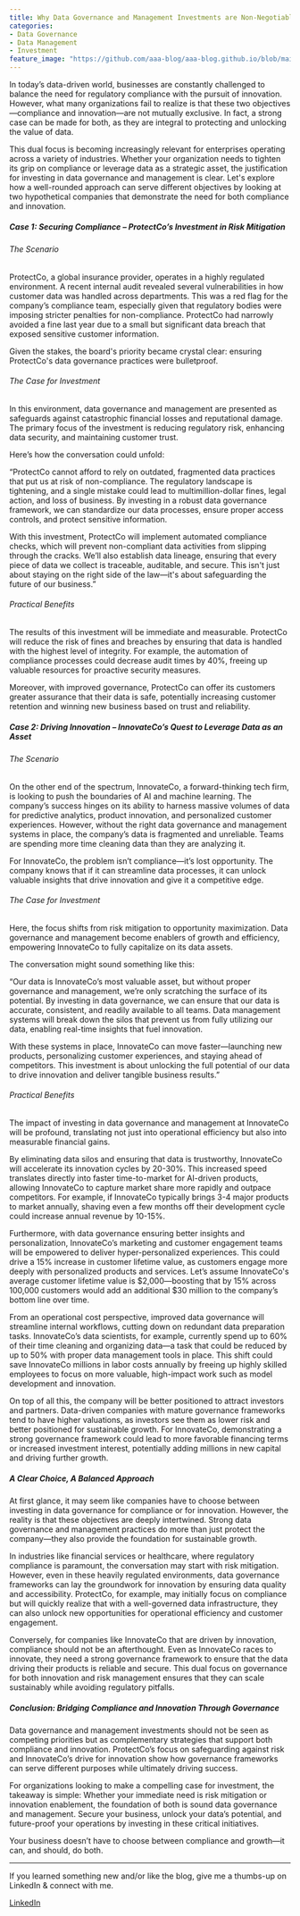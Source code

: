 ```yaml
---
title: Why Data Governance and Management Investments are Non-Negotiable - A Two-Pronged Strategy for Success
categories:
- Data Governance
- Data Management
- Investment
feature_image: "https://github.com/aaa-blog/aaa-blog.github.io/blob/main/assets/images/DG_Compliance_vs_Innovation.webp?raw=true"
---
```


In today’s data-driven world, businesses are constantly challenged to balance the need for regulatory compliance with the pursuit of innovation. However, what many organizations fail to realize is that these two objectives—compliance and innovation—are not mutually exclusive. In fact, a strong case can be made for both, as they are integral to protecting and unlocking the value of data.

This dual focus is becoming increasingly relevant for enterprises operating across a variety of industries. Whether your organization needs to tighten its grip on compliance or leverage data as a strategic asset, the justification for investing in data governance and management is clear. Let's explore how a well-rounded approach can serve different objectives by looking at two hypothetical companies that demonstrate the need for both compliance and innovation.

<!-- more -->

##### Case 1: Securing Compliance – ProtectCo’s Investment in Risk Mitigation

<!-- more -->

###### The Scenario

ProtectCo, a global insurance provider, operates in a highly regulated environment. A recent internal audit revealed several vulnerabilities in how customer data was handled across departments. This was a red flag for the company’s compliance team, especially given that regulatory bodies were imposing stricter penalties for non-compliance. ProtectCo had narrowly avoided a fine last year due to a small but significant data breach that exposed sensitive customer information.

Given the stakes, the board's priority became crystal clear: ensuring ProtectCo's data governance practices were bulletproof.

###### The Case for Investment

In this environment, data governance and management are presented as safeguards against catastrophic financial losses and reputational damage. The primary focus of the investment is reducing regulatory risk, enhancing data security, and maintaining customer trust.

Here’s how the conversation could unfold:

“ProtectCo cannot afford to rely on outdated, fragmented data practices that put us at risk of non-compliance. The regulatory landscape is tightening, and a single mistake could lead to multimillion-dollar fines, legal action, and loss of business. By investing in a robust data governance framework, we can standardize our data processes, ensure proper access controls, and protect sensitive information.

With this investment, ProtectCo will implement automated compliance checks, which will prevent non-compliant data activities from slipping through the cracks. We’ll also establish data lineage, ensuring that every piece of data we collect is traceable, auditable, and secure. This isn't just about staying on the right side of the law—it's about safeguarding the future of our business.”

###### Practical Benefits

The results of this investment will be immediate and measurable. ProtectCo will reduce the risk of fines and breaches by ensuring that data is handled with the highest level of integrity. For example, the automation of compliance processes could decrease audit times by 40%, freeing up valuable resources for proactive security measures.

Moreover, with improved governance, ProtectCo can offer its customers greater assurance that their data is safe, potentially increasing customer retention and winning new business based on trust and reliability.


##### Case 2: Driving Innovation – InnovateCo’s Quest to Leverage Data as an Asset

<!-- more -->

###### The Scenario

On the other end of the spectrum, InnovateCo, a forward-thinking tech firm, is looking to push the boundaries of AI and machine learning. The company’s success hinges on its ability to harness massive volumes of data for predictive analytics, product innovation, and personalized customer experiences. However, without the right data governance and management systems in place, the company’s data is fragmented and unreliable. Teams are spending more time cleaning data than they are analyzing it.

For InnovateCo, the problem isn’t compliance—it’s lost opportunity. The company knows that if it can streamline data processes, it can unlock valuable insights that drive innovation and give it a competitive edge.

###### The Case for Investment

Here, the focus shifts from risk mitigation to opportunity maximization. Data governance and management become enablers of growth and efficiency, empowering InnovateCo to fully capitalize on its data assets.

The conversation might sound something like this:

“Our data is InnovateCo’s most valuable asset, but without proper governance and management, we’re only scratching the surface of its potential. By investing in data governance, we can ensure that our data is accurate, consistent, and readily available to all teams. Data management systems will break down the silos that prevent us from fully utilizing our data, enabling real-time insights that fuel innovation.

With these systems in place, InnovateCo can move faster—launching new products, personalizing customer experiences, and staying ahead of competitors. This investment is about unlocking the full potential of our data to drive innovation and deliver tangible business results.”

###### Practical Benefits

The impact of investing in data governance and management at InnovateCo will be profound, translating not just into operational efficiency but also into measurable financial gains.

By eliminating data silos and ensuring that data is trustworthy, InnovateCo will accelerate its innovation cycles by 20-30%. This increased speed translates directly into faster time-to-market for AI-driven products, allowing InnovateCo to capture market share more rapidly and outpace competitors. For example, if InnovateCo typically brings 3-4 major products to market annually, shaving even a few months off their development cycle could increase annual revenue by 10-15%.

Furthermore, with data governance ensuring better insights and personalization, InnovateCo’s marketing and customer engagement teams will be empowered to deliver hyper-personalized experiences. This could drive a 15% increase in customer lifetime value, as customers engage more deeply with personalized products and services. Let’s assume InnovateCo's average customer lifetime value is $2,000—boosting that by 15% across 100,000 customers would add an additional $30 million to the company’s bottom line over time.

From an operational cost perspective, improved data governance will streamline internal workflows, cutting down on redundant data preparation tasks. InnovateCo’s data scientists, for example, currently spend up to 60% of their time cleaning and organizing data—a task that could be reduced by up to 50% with proper data management tools in place. This shift could save InnovateCo millions in labor costs annually by freeing up highly skilled employees to focus on more valuable, high-impact work such as model development and innovation.

On top of all this, the company will be better positioned to attract investors and partners. Data-driven companies with mature governance frameworks tend to have higher valuations, as investors see them as lower risk and better positioned for sustainable growth. For InnovateCo, demonstrating a strong governance framework could lead to more favorable financing terms or increased investment interest, potentially adding millions in new capital and driving further growth.

##### A Clear Choice, A Balanced Approach

At first glance, it may seem like companies have to choose between investing in data governance for compliance or for innovation. However, the reality is that these objectives are deeply intertwined. Strong data governance and management practices do more than just protect the company—they also provide the foundation for sustainable growth.

In industries like financial services or healthcare, where regulatory compliance is paramount, the conversation may start with risk mitigation. However, even in these heavily regulated environments, data governance frameworks can lay the groundwork for innovation by ensuring data quality and accessibility. ProtectCo, for example, may initially focus on compliance but will quickly realize that with a well-governed data infrastructure, they can also unlock new opportunities for operational efficiency and customer engagement.

Conversely, for companies like InnovateCo that are driven by innovation, compliance should not be an afterthought. Even as InnovateCo races to innovate, they need a strong governance framework to ensure that the data driving their products is reliable and secure. This dual focus on governance for both innovation and risk management ensures that they can scale sustainably while avoiding regulatory pitfalls.



##### Conclusion: Bridging Compliance and Innovation Through Governance

Data governance and management investments should not be seen as competing priorities but as complementary strategies that support both compliance and innovation. ProtectCo’s focus on safeguarding against risk and InnovateCo’s drive for innovation show how governance frameworks can serve different purposes while ultimately driving success.

For organizations looking to make a compelling case for investment, the takeaway is simple: Whether your immediate need is risk mitigation or innovation enablement, the foundation of both is sound data governance and management. Secure your business, unlock your data’s potential, and future-proof your operations by investing in these critical initiatives.

Your business doesn’t have to choose between compliance and growth—it can, and should, do both.
________________________________________________________________________________________________________________________________

If you learned something new and/or like the blog, give me a thumbs-up on LinkedIn & connect with me.

[LinkedIn](https://www.linkedin.com/in/thakkarrahul01 "Rahul Thakkar")